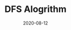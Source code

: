 ---
layout: post
title: DFS Alogrithm
date: 2020-08-12
excerpt: "DFS Algo"
category: [Alogorithm]
tags: [Alogorithm]
comments: true
---